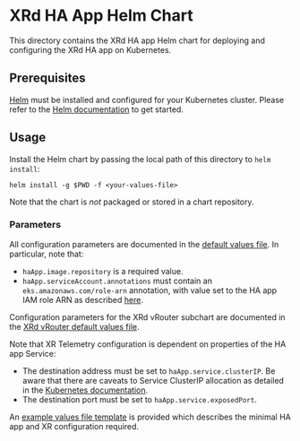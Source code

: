 # XRd HA App Helm Chart

This directory contains the XRd HA app Helm chart for deploying and configuring the XRd HA app on Kubernetes.

## Prerequisites

[Helm](https://helm.sh) must be installed and configured for your Kubernetes cluster.  Please refer to the [Helm documentation](https://helm.sh/docs) to get started.

## Usage

Install the Helm chart by passing the local path of this directory to `helm install`:

```
helm install -g $PWD -f <your-values-file>
```

Note that the chart is *not* packaged or stored in a chart repository.

### Parameters

All configuration parameters are documented in the [default values file](values.yaml).  In particular, note that:

* `haApp.image.repository` is a required value.
* `haApp.serviceAccount.annotations` must contain an `eks.amazonaws.com/role-arn` annotation, with value set to the HA app IAM role ARN as described [here](/README.md#amazon-eks-setup).

Configuration parameters for the XRd vRouter subchart are documented in the [XRd vRouter default values file](https://github.com/ios-xr/xrd-helm/blob/main/charts/xrd-vrouter/values.yaml).

Note that XR Telemetry configuration is dependent on properties of the HA app Service:

* The destination address must be set to `haApp.service.clusterIP`.  Be aware that there are caveats to Service ClusterIP allocation as detailed in the [Kubernetes documentation](https://kubernetes.io/docs/concepts/services-networking/cluster-ip-allocation/).
* The destination port must be set to `haApp.service.exposedPort`.

An [example values file template](example_values.yaml) is provided which describes the minimal HA app and XR configuration required.
